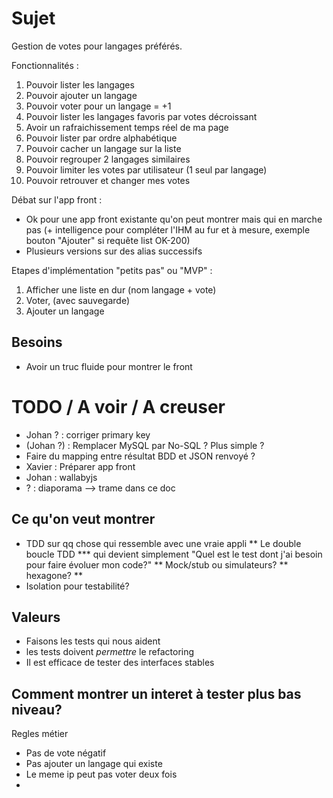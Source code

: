 # Sujet

Gestion de votes pour langages préférés.

Fonctionnalités :
1. Pouvoir lister les langages
2. Pouvoir ajouter un langage
3. Pouvoir voter pour un langage = +1
4. Pouvoir lister les langages favoris par votes décroissant
5. Avoir un rafraichissement temps réel de ma page
6. Pouvoir lister par ordre alphabétique
7. Pouvoir cacher un langage sur la liste
8. Pouvoir regrouper 2 langages similaires
9. Pouvoir limiter les votes par utilisateur (1 seul par langage) 
10. Pouvoir retrouver et changer mes votes

Débat sur l'app front :
- Ok pour une app front existante qu'on peut montrer mais qui en marche pas (+ intelligence pour compléter l'IHM 
au fur et à mesure, exemple bouton "Ajouter" si requête list OK-200)
- Plusieurs versions sur des alias successifs

Etapes d'implémentation "petits pas" ou "MVP" :
1. Afficher une liste en dur (nom langage + vote)
2. Voter, (avec sauvegarde)
3. Ajouter un langage


## Besoins
- Avoir un truc fluide pour montrer le front

# TODO / A voir / A creuser

* Johan ? : corriger primary key
* (Johan ?) : Remplacer MySQL par No-SQL ? Plus simple ? 
* Faire du mapping entre résultat BDD et JSON renvoyé ?
* Xavier : Préparer app front 
* Johan : wallabyjs
* ? : diaporama --> trame dans ce doc


## Ce qu'on veut montrer
* TDD sur qq chose qui ressemble avec une vraie appli
** Le double boucle TDD
*** qui devient simplement "Quel est le test dont j'ai besoin pour faire évoluer mon code?"
** Mock/stub ou simulateurs?
** hexagone?
** 
* Isolation pour testabilité?


## Valeurs
* Faisons les tests qui nous aident
* les tests doivent _permettre_ le refactoring
* Il est efficace de tester des interfaces stables

## Comment montrer un interet à tester plus bas niveau?
Regles métier
- Pas de vote négatif
- Pas ajouter un langage qui existe
- Le meme ip peut pas voter deux fois
- 

